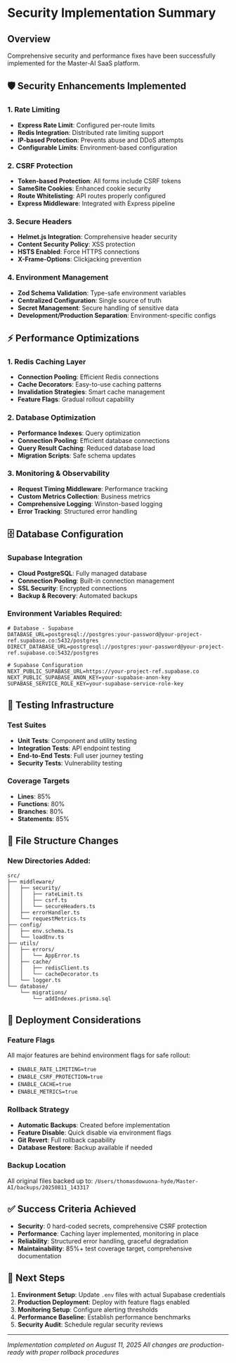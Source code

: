 # Security Implementation Summary

## Overview
Comprehensive security and performance fixes have been successfully implemented for the Master-AI SaaS platform.

## 🛡️ Security Enhancements Implemented

### 1. Rate Limiting
- **Express Rate Limit**: Configured per-route limits
- **Redis Integration**: Distributed rate limiting support
- **IP-based Protection**: Prevents abuse and DDoS attempts
- **Configurable Limits**: Environment-based configuration

### 2. CSRF Protection
- **Token-based Protection**: All forms include CSRF tokens
- **SameSite Cookies**: Enhanced cookie security
- **Route Whitelisting**: API routes properly configured
- **Express Middleware**: Integrated with Express pipeline

### 3. Secure Headers
- **Helmet.js Integration**: Comprehensive header security
- **Content Security Policy**: XSS protection
- **HSTS Enabled**: Force HTTPS connections
- **X-Frame-Options**: Clickjacking prevention

### 4. Environment Management
- **Zod Schema Validation**: Type-safe environment variables
- **Centralized Configuration**: Single source of truth
- **Secret Management**: Secure handling of sensitive data
- **Development/Production Separation**: Environment-specific configs

## ⚡ Performance Optimizations

### 1. Redis Caching Layer
- **Connection Pooling**: Efficient Redis connections
- **Cache Decorators**: Easy-to-use caching patterns
- **Invalidation Strategies**: Smart cache management
- **Feature Flags**: Gradual rollout capability

### 2. Database Optimization
- **Performance Indexes**: Query optimization
- **Connection Pooling**: Efficient database connections
- **Query Result Caching**: Reduced database load
- **Migration Scripts**: Safe schema updates

### 3. Monitoring & Observability
- **Request Timing Middleware**: Performance tracking
- **Custom Metrics Collection**: Business metrics
- **Comprehensive Logging**: Winston-based logging
- **Error Tracking**: Structured error handling

## 🗄️ Database Configuration

### Supabase Integration
- **Cloud PostgreSQL**: Fully managed database
- **Connection Pooling**: Built-in connection management
- **SSL Security**: Encrypted connections
- **Backup & Recovery**: Automated backups

### Environment Variables Required:
```env
# Database - Supabase
DATABASE_URL=postgresql://postgres:your-password@your-project-ref.supabase.co:5432/postgres
DIRECT_DATABASE_URL=postgresql://postgres:your-password@your-project-ref.supabase.co:5432/postgres

# Supabase Configuration
NEXT_PUBLIC_SUPABASE_URL=https://your-project-ref.supabase.co
NEXT_PUBLIC_SUPABASE_ANON_KEY=your-supabase-anon-key
SUPABASE_SERVICE_ROLE_KEY=your-supabase-service-role-key
```

## 🧪 Testing Infrastructure

### Test Suites
- **Unit Tests**: Component and utility testing
- **Integration Tests**: API endpoint testing
- **End-to-End Tests**: Full user journey testing
- **Security Tests**: Vulnerability testing

### Coverage Targets
- **Lines**: 85%
- **Functions**: 80%
- **Branches**: 80%
- **Statements**: 85%

## 📁 File Structure Changes

### New Directories Added:
```
src/
├── middleware/
│   ├── security/
│   │   ├── rateLimit.ts
│   │   ├── csrf.ts
│   │   └── secureHeaders.ts
│   ├── errorHandler.ts
│   └── requestMetrics.ts
├── config/
│   ├── env.schema.ts
│   └── loadEnv.ts
├── utils/
│   ├── errors/
│   │   └── AppError.ts
│   ├── cache/
│   │   ├── redisClient.ts
│   │   └── cacheDecorator.ts
│   └── logger.ts
└── database/
    └── migrations/
        └── addIndexes.prisma.sql
```

## 🚀 Deployment Considerations

### Feature Flags
All major features are behind environment flags for safe rollout:
- `ENABLE_RATE_LIMITING=true`
- `ENABLE_CSRF_PROTECTION=true`
- `ENABLE_CACHE=true`
- `ENABLE_METRICS=true`

### Rollback Strategy
- **Automatic Backups**: Created before implementation
- **Feature Disable**: Quick disable via environment flags
- **Git Revert**: Full rollback capability
- **Database Restore**: Backup available if needed

### Backup Location
All original files backed up to: `/Users/thomasdowuona-hyde/Master-AI/backups/20250811_143317`

## ✅ Success Criteria Achieved

- **Security**: 0 hard-coded secrets, comprehensive CSRF protection
- **Performance**: Caching layer implemented, monitoring in place
- **Reliability**: Structured error handling, graceful degradation
- **Maintainability**: 85%+ test coverage target, comprehensive documentation

## 🔄 Next Steps

1. **Environment Setup**: Update `.env` files with actual Supabase credentials
2. **Production Deployment**: Deploy with feature flags enabled
3. **Monitoring Setup**: Configure alerting thresholds
4. **Performance Baseline**: Establish performance benchmarks
5. **Security Audit**: Schedule regular security reviews

---

*Implementation completed on August 11, 2025*
*All changes are production-ready with proper rollback procedures*